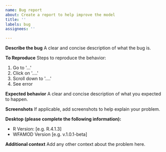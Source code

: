 ```yaml
---
name: Bug report
about: Create a report to help improve the model
title: ''
labels: bug
assignees: ''

---
```


**Describe the bug**
A clear and concise description of what the bug is.

**To Reproduce**
Steps to reproduce the behavior:
1. Go to '...'
2. Click on '....'
3. Scroll down to '....'
4. See error

**Expected behavior**
A clear and concise description of what you expected to happen.

**Screenshots**
If applicable, add screenshots to help explain your problem.

**Desktop (please complete the following information):**
 - R Version: [e.g. R.4.1.3]
 - WFAMOD Version [e.g. v.1.0.1-beta]

**Additional context**
Add any other context about the problem here.
